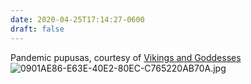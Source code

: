 ```yaml
---
date: 2020-04-25T17:14:27-0600
draft: false
---
```


Pandemic pupusas, courtesy of [Vikings and Goddesses](https://vikingsandgoddessespiecompany.com/) ![0901AE86-E63E-40E2-80EC-C765220AB70A.jpg](https://ianwhitney.micro.blog/uploads/2020/ea8b046fb2.jpg)

